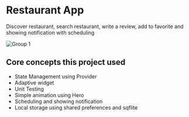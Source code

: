 # Restaurant App

Discover restaurant, search restaurant, write a review, add to favorite and showing notification with scheduling



![Group 1](https://user-images.githubusercontent.com/29432760/179778572-bba7adee-da2d-47fb-90c4-aed17ef73d5c.png)



## Core concepts this project used

* State Management using Provider
* Adaptive widget
* Unit Testing
* Simple animation using Hero
* Scheduling and showing notification
* Local storage using shared preferences and sqflite
